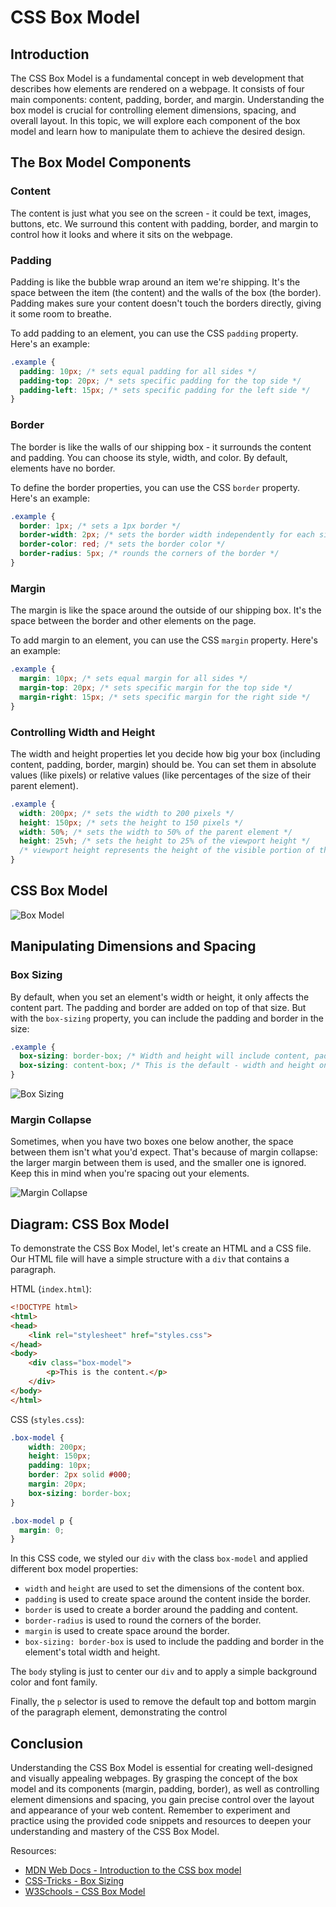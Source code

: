 # CSS Box Model

## Introduction

The CSS Box Model is a fundamental concept in web development that describes how elements are rendered on a webpage. It consists of four main components: content, padding, border, and margin. Understanding the box model is crucial for controlling element dimensions, spacing, and overall layout. In this topic, we will explore each component of the box model and learn how to manipulate them to achieve the desired design.

## The Box Model Components

### Content

The content is just what you see on the screen - it could be text, images, buttons, etc. We surround this content with padding, border, and margin to control how it looks and where it sits on the webpage.

### Padding

Padding is like the bubble wrap around an item we're shipping. It's the space between the item (the content) and the walls of the box (the border). Padding makes sure your content doesn't touch the borders directly, giving it some room to breathe.

To add padding to an element, you can use the CSS `padding` property. Here's an example:

```css
.example {
  padding: 10px; /* sets equal padding for all sides */
  padding-top: 20px; /* sets specific padding for the top side */
  padding-left: 15px; /* sets specific padding for the left side */
}
```

### Border

The border is like the walls of our shipping box - it surrounds the content and padding. You can choose its style, width, and color. By default, elements have no border.

To define the border properties, you can use the CSS `border` property. Here's an example:

```css
.example {
  border: 1px; /* sets a 1px border */
  border-width: 2px; /* sets the border width independently for each side */
  border-color: red; /* sets the border color */
  border-radius: 5px; /* rounds the corners of the border */
}
```

### Margin

The margin is like the space around the outside of our shipping box. It's the space between the border and other elements on the page.

To add margin to an element, you can use the CSS `margin` property. Here's an example:

```css
.example {
  margin: 10px; /* sets equal margin for all sides */
  margin-top: 20px; /* sets specific margin for the top side */
  margin-right: 15px; /* sets specific margin for the right side */
}
```

### Controlling Width and Height

The width and height properties let you decide how big your box (including content, padding, border, margin) should be. You can set them in absolute values (like pixels) or relative values (like percentages of the size of their parent element).

```css
.example {
  width: 200px; /* sets the width to 200 pixels */
  height: 150px; /* sets the height to 150 pixels */
  width: 50%; /* sets the width to 50% of the parent element */
  height: 25vh; /* sets the height to 25% of the viewport height */
  /* viewport height represents the height of the visible portion of the web page */
}
```

## CSS Box Model

![Box Model](https://media.geeksforgeeks.org/wp-content/uploads/box-model-1.png)

## Manipulating Dimensions and Spacing

### Box Sizing

By default, when you set an element's width or height, it only affects the content part. The padding and border are added on top of that size. But with the `box-sizing` property, you can include the padding and border in the size:

```css
.example {
  box-sizing: border-box; /* Width and height will include content, padding, and border */
  box-sizing: content-box; /* This is the default - width and height only include the content */
}
```

![Box Sizing](https://global.discourse-cdn.com/freecodecamp/original/3X/3/a/3a400a6d29bd5475c376bb7585d1a29a7030ea39.png)

### Margin Collapse

Sometimes, when you have two boxes one below another, the space between them isn't what you'd expect. That's because of margin collapse: the larger margin between them is used, and the smaller one is ignored. Keep this in mind when you're spacing out your elements.

![Margin Collapse](https://miro.medium.com/v2/resize:fit:535/1*irihT0essp7Rs2cqtHxyQw.png)

## Diagram: CSS Box Model

To demonstrate the CSS Box Model, let's create an HTML and a CSS file. Our HTML file will have a simple structure with a `div` that contains a paragraph.

HTML (`index.html`):

```html
<!DOCTYPE html>
<html>
<head>
    <link rel="stylesheet" href="styles.css">
</head>
<body>
    <div class="box-model">
        <p>This is the content.</p>
    </div>
</body>
</html>
```
CSS (`styles.css`):

```css
.box-model {
    width: 200px;
    height: 150px;
    padding: 10px;
    border: 2px solid #000;
    margin: 20px;
    box-sizing: border-box;
}

.box-model p {
  margin: 0;
}

```

In this CSS code, we styled our `div` with the class `box-model` and applied different box model properties:

- `width` and `height` are used to set the dimensions of the content box.
- `padding` is used to create space around the content inside the border.
- `border` is used to create a border around the padding and content.
- `border-radius` is used to round the corners of the border.
- `margin` is used to create space around the border.
- `box-sizing: border-box` is used to include the padding and border in the element's total width and height.

The `body` styling is just to center our `div` and to apply a simple background color and font family.

Finally, the `p` selector is used to remove the default top and bottom margin of the paragraph element, demonstrating the control

## Conclusion

Understanding the CSS Box Model is essential for creating well-designed and visually appealing webpages. By grasping the concept of the box model and its components (margin, padding, border), as well as controlling element dimensions and spacing, you gain precise control over the layout and appearance of your web content. Remember to experiment and practice using the provided code snippets and resources to deepen your understanding and mastery of the CSS Box Model.

Resources:
- [MDN Web Docs - Introduction to the CSS box model](https://developer.mozilla.org/en-US/docs/Web/CSS/CSS_Box_Model/Introduction_to_the_CSS_box_model)
- [CSS-Tricks - Box Sizing](https://css-tricks.com/box-sizing/)
- [W3Schools - CSS Box Model](https://www.w3schools.com/css/css_boxmodel.asp)